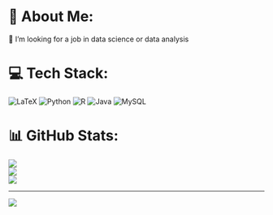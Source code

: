 # 💫 About Me:
👯 I’m looking for a job in data science or data analysis<br>


# 💻 Tech Stack:
![LaTeX](https://img.shields.io/badge/latex-%23008080.svg?style=for-the-badge&logo=latex&logoColor=white) ![Python](https://img.shields.io/badge/python-3670A0?style=for-the-badge&logo=python&logoColor=ffdd54) ![R](https://img.shields.io/badge/r-%23276DC3.svg?style=for-the-badge&logo=r&logoColor=white) ![Java](https://img.shields.io/badge/java-%23ED8B00.svg?style=for-the-badge&logo=openjdk&logoColor=white) ![MySQL](https://img.shields.io/badge/mysql-4479A1.svg?style=for-the-badge&logo=mysql&logoColor=white)
# 📊 GitHub Stats:
![](https://github-readme-stats.vercel.app/api?username=Hugo-Freitas&theme=dark&hide_border=false&include_all_commits=false&count_private=false)<br/>
![](https://github-readme-streak-stats.herokuapp.com/?user=Hugo-Freitas&theme=dark&hide_border=false)<br/>
![](https://github-readme-stats.vercel.app/api/top-langs/?username=Hugo-Freitas&theme=dark&hide_border=false&include_all_commits=false&count_private=false&layout=compact)

---
[![](https://visitcount.itsvg.in/api?id=Hugo-Freitas&icon=0&color=0)](https://visitcount.itsvg.in)

<!-- Proudly created with GPRM ( https://gprm.itsvg.in ) -->
